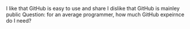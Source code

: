 I like that GitHub is easy to use and share
I dislike that GitHub is mainley public
Question: for an average programmer, how much GitHub expeirnce do I need?
